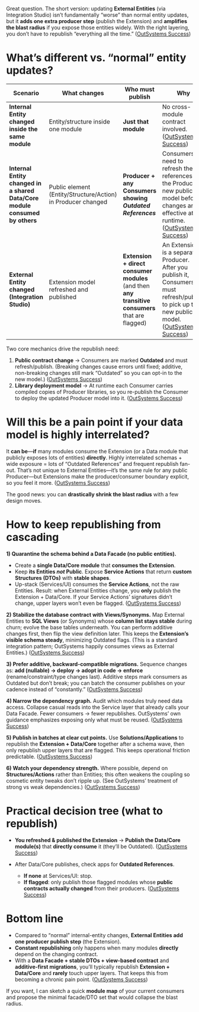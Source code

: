 Great question. The short version: updating **External Entities** (via Integration Studio) isn’t fundamentally “worse” than normal entity updates, but it **adds one extra producer step** (publish the Extension) and **amplifies the blast radius** if you expose those entities widely. With the right layering, you don’t have to republish “everything all the time.” ([OutSystems Success][1])

# What’s different vs. “normal” entity updates?

| Scenario                                                                    | What changes                                                 | Who must publish                                                                                 | Why                                                                                                                                                  |
| --------------------------------------------------------------------------- | ------------------------------------------------------------ | ------------------------------------------------------------------------------------------------ | ---------------------------------------------------------------------------------------------------------------------------------------------------- |
| **Internal Entity changed inside the same module**                          | Entity/structure inside one module                           | **Just that module**                                                                             | No cross-module contract involved. ([OutSystems Success][2])                                                                                         |
| **Internal Entity changed in a shared Data/Core module consumed by others** | Public element (Entity/Structure/Action) in Producer changed | **Producer + any Consumers showing *Outdated References***                                       | Consumers need to refresh their references to the Producer’s new public model before changes are effective at runtime. ([OutSystems Success][3])     |
| **External Entity changed (Integration Studio)**                            | Extension model refreshed and published                      | **Extension + direct consumer modules** (and then **any transitive consumers** that are flagged) | An Extension is a separate Producer. After you publish it, Consumers must refresh/publish to pick up the new public model. ([OutSystems Success][1]) |

Two core mechanics drive the republish need:

1. **Public contract change** → Consumers are marked **Outdated** and must refresh/publish. (Breaking changes cause errors until fixed; additive, non-breaking changes still mark “Outdated” so you can opt-in to the new model.) ([OutSystems Success][4])
2. **Library deployment model** → At runtime each Consumer carries compiled copies of Producer libraries, so you re-publish the Consumer to deploy the updated Producer model into it. ([OutSystems Success][5])

# Will this be a pain point if your data model is highly interrelated?

It **can be**—**if** many modules consume the Extension (or a Data module that publicly exposes lots of entities) **directly**. Highly interrelated schemas + wide exposure = lots of “Outdated References” and frequent republish fan-out. That’s not unique to External Entities—it’s the same rule for any public Producer—but Extensions make the producer/consumer boundary explicit, so you feel it more. ([OutSystems Success][3])

The good news: you can **drastically shrink the blast radius** with a few design moves.

# How to keep republishing from cascading

**1) Quarantine the schema behind a Data Facade (no public entities).**

* Create a **single Data/Core module** that **consumes the Extension**.
* Keep **its Entities *not* Public**. Expose **Service Actions** that return **custom Structures (DTOs)** with **stable shapes**.
* Up-stack (Services/UI) consumes the **Service Actions**, not the raw Entities.
  Result: when External Entities change, you **only** publish the Extension + Data/Core. If your Service Actions’ signatures didn’t change, upper layers won’t even be flagged. ([OutSystems Success][3])

**2) Stabilize the database contract with Views/Synonyms.**
Map External Entities to **SQL Views** (or Synonyms) whose **column list stays stable** during churn; evolve the base tables underneath. You can perform additive changes first, then flip the view definition later. This keeps the **Extension’s visible schema steady**, minimizing Outdated flags. (This is a standard integration pattern; OutSystems happily consumes views as External Entities.) ([OutSystems Success][6])

**3) Prefer additive, backward-compatible migrations.**
Sequence changes as: **add (nullable) → deploy → adopt in code → enforce** (rename/constraint/type changes last). Additive steps mark consumers as Outdated but don’t break; you can batch the consumer publishes on your cadence instead of “constantly.” ([OutSystems Success][4])

**4) Narrow the dependency graph.**
Audit which modules truly need data access. Collapse casual reads into the Service layer that already calls your Data Facade. Fewer consumers → fewer republishes. OutSystems’ own guidance emphasizes exposing only what must be reused. ([OutSystems Success][3])

**5) Publish in **batches** at clear cut points.**
Use **Solutions/Applications** to republish the **Extension + Data/Core** together after a schema wave, then only republish upper layers that are flagged. This keeps operational friction predictable. ([OutSystems Success][2])

**6) Watch your dependency strength.**
Where possible, depend on **Structures/Actions** rather than Entities; this often weakens the coupling so cosmetic entity tweaks don’t ripple up. (See OutSystems’ treatment of strong vs weak dependencies.) ([OutSystems Success][7])

# Practical decision tree (what to republish)

* **You refreshed & published the Extension** → **Publish the Data/Core module(s)** that **directly consume** it (they’ll be Outdated). ([OutSystems Success][1])
* After Data/Core publishes, check apps for **Outdated References**.

  * **If none** at Services/UI: stop.
  * **If flagged**: only publish those flagged modules whose **public contracts actually changed** from their producers. ([OutSystems Success][4])

# Bottom line

* Compared to “normal” internal-entity changes, **External Entities add one producer publish step** (the Extension).
* **Constant republishing** only happens when many modules **directly** depend on the changing contract.
* With a **Data Facade + stable DTOs + view-based contract** and **additive-first migrations**, you’ll typically republish **Extension + Data/Core** and **rarely** touch upper layers. That keeps this from becoming a chronic pain point. ([OutSystems Success][3])

If you want, I can sketch a quick **module map** of your current consumers and propose the minimal facade/DTO set that would collapse the blast radius.

[1]: https://success.outsystems.com/documentation/11/integration_with_external_systems/extend_logic_with_your_own_code/managing_extensions/define_extension_entities/refresh_an_entity/?utm_source=chatgpt.com "Refresh an Entity - OutSystems 11 Documentation"
[2]: https://success.outsystems.com/documentation/11/reference/publishing_and_deploying_an_outsystems_app/?utm_source=chatgpt.com "Publishing and deploying an OutSystems app"
[3]: https://success.outsystems.com/documentation/11/building_apps/reusing_and_refactoring/expose_and_reuse_functionality_between_modules/?utm_source=chatgpt.com "Expose and reuse functionality between modules"
[4]: https://success.outsystems.com/documentation/11/reference/errors_and_warnings/warnings/outdated_consumer_info/?utm_source=chatgpt.com "Outdated Consumer Info - OutSystems 11 Documentation"
[5]: https://success.outsystems.com/support/troubleshooting/application_development/library_hell_why_are_changes_in_a_producer_not_reflected_in_the_consumers/?utm_source=chatgpt.com "Library hell - why are changes in a producer not reflected ..."
[6]: https://success.outsystems.com/documentation/11/integration_with_external_systems/integrate_with_an_external_database/integrate_with_an_external_database_using_integration_studio/?utm_source=chatgpt.com "Integrate with an external database using Integration Studio"
[7]: https://success.outsystems.com/documentation/11/building_apps/reusing_and_refactoring/understand_strong_and_weak_dependencies/?utm_source=chatgpt.com "Understand strong and weak dependencies"
